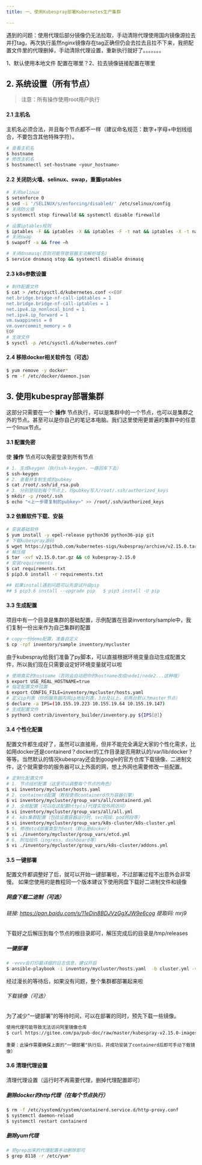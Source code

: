 ```yaml
---
title: 一、使用Kubespray部署Kubernetes生产集群

---
```




遇到的问题：使用代理后部分镜像仍无法拉取，手动清除代理使用国内镜像源拉去并打tag，再次执行虽然nginx镜像存在tag正确但仍会去拉去且拉不下来，我把配置文件里的代理删掉，手动清除代理设置，重新执行就好了。。。。。。。

1、默认使用本地文件 配置在哪里？2、拉去镜像链接配置在哪里

## 2. 系统设置（所有节点）

> 注意：所有操作使用root用户执行

#### 2.1 主机名
主机名必须合法，并且每个节点都不一样（建议命名规范：数字+字母+中划线组合，不要包含其他特殊字符）。
```bash
# 查看主机名
$ hostname
# 修改主机名
$ hostnamectl set-hostname <your_hostname>
```
#### 2.2 关闭防火墙、selinux、swap，重置iptables
```bash
# 关闭selinux
$ setenforce 0
$ sed -i '/SELINUX/s/enforcing/disabled/' /etc/selinux/config
# 关闭防火墙
$ systemctl stop firewalld && systemctl disable firewalld

# 设置iptables规则
$ iptables -F && iptables -X && iptables -F -t nat && iptables -X -t nat && iptables -P FORWARD ACCEPT
# 关闭swap
$ swapoff -a && free –h

# 关闭dnsmasq(否则可能导致容器无法解析域名)
$ service dnsmasq stop && systemctl disable dnsmasq
```
#### 2.3 k8s参数设置
```bash
# 制作配置文件
$ cat > /etc/sysctl.d/kubernetes.conf <<EOF
net.bridge.bridge-nf-call-ip6tables = 1
net.bridge.bridge-nf-call-iptables = 1
net.ipv4.ip_nonlocal_bind = 1
net.ipv4.ip_forward = 1
vm.swappiness = 0
vm.overcommit_memory = 0
EOF
# 生效文件
$ sysctl -p /etc/sysctl.d/kubernetes.conf
```
#### 2.4 移除docker相关软件包（可选）
```bash
$ yum remove -y docker*
$ rm -f /etc/docker/daemon.json
```

## 3. 使用kubespray部署集群

这部分只需要在一个 **操作** 节点执行，可以是集群中的一个节点，也可以是集群之外的节点。甚至可以是你自己的笔记本电脑。我们这里使用更普遍的集群中的任意一个linux节点。

#### 3.1 配置免密
使 **操作** 节点可以免密登录到所有节点
```bash
# 1. 生成keygen（执行ssh-keygen，一路回车下去）
$ ssh-keygen
# 2. 查看并复制生成的pubkey
$ cat /root/.ssh/id_rsa.pub
# 3. 分别登陆到每个节点上，将pubkey写入/root/.ssh/authorized_keys
$ mkdir -p /root/.ssh
$ echo "<上一步骤复制的pubkey>" >> /root/.ssh/authorized_keys
```

#### 3.2 依赖软件下载、安装
```bash
# 安装基础软件
$ yum install -y epel-release python36 python36-pip git
# 下载kubespray源码
$ wget https://github.com/kubernetes-sigs/kubespray/archive/v2.15.0.tar.gz
# 解压缩
$ tar -xvf v2.15.0.tar.gz && cd kubespray-2.15.0
# 安装requirements
$ cat requirements.txt
$ pip3.6 install -r requirements.txt

## 如果install遇到问题可以先尝试升级pip
## $ pip3.6 install --upgrade pip   $ pip3 install -U pip
```

#### 3.3 生成配置
项目中有一个目录是集群的基础配置，示例配置在目录inventory/sample中，我们复制一份出来作为自己集群的配置
```bash
# copy一份demo配置，准备自定义
$ cp -rpf inventory/sample inventory/mycluster
```
由于kubespray给我们准备了py脚本，可以直接根据环境变量自动生成配置文件，所以我们现在只需要设定好环境变量就可以啦
```bash
# 使用真实的hostname（否则会自动把你的hostname改成node1/node2...这种哦）
$ export USE_REAL_HOSTNAME=true
# 指定配置文件位置
$ export CONFIG_FILE=inventory/mycluster/hosts.yaml
# 定义ip列表（你的服务器内网ip地址列表，3台及以上，前两台默认为master节点）
$ declare -a IPS=(10.155.19.223 10.155.19.64 10.155.19.147)
# 生成配置文件
$ python3 contrib/inventory_builder/inventory.py ${IPS[@]}
```
#### 3.4 个性化配置
配置文件都生成好了，虽然可以直接用，但并不能完全满足大家的个性化需求，比如用docker还是containerd？docker的工作目录是否用默认的/var/lib/docker？等等。当然默认的情况kubespray还会到google的官方仓库下载镜像、二进制文件，这个就需要你的服务器可以上外面的网，想上外网也需要修改一些配置。
```bash
# 定制化配置文件
# 1. 节点组织配置（这里可以调整每个节点的角色）
$ vi inventory/mycluster/hosts.yaml
# 2. containerd配置（教程使用containerd作为容器引擎）
$ vi inventory/mycluster/group_vars/all/containerd.yml
# 3. 全局配置（可以在这配置http(s)代理实现外网访问）
$ vi inventory/mycluster/group_vars/all/all.yml
# 4. k8s集群配置（包括设置容器运行时、svc网段、pod网段等）
$ vi inventory/mycluster/group_vars/k8s-cluster/k8s-cluster.yml
# 5. 修改etcd部署类型为host（默认是docker）
$ vi ./inventory/mycluster/group_vars/etcd.yml
# 6. 附加组件（ingress、dashboard等）
$ vi ./inventory/mycluster/group_vars/k8s-cluster/addons.yml
```

#### 3.5 一键部署
配置文件都调整好了后，就可以开始一键部署啦，不过部署过程不出意外会非常慢。
如果您使用的是教程同一个版本建议下使用网盘下载好二进制文件和镜像
##### 网盘下载二进制（可选）
###### 链接: https://pan.baidu.com/s/11eDin8BDJVzGgXJW9e6cog 提取码: mrj9
下载好之后解压到每个节点的根目录即可，解压完成后的目录是/tmp/releases

##### 一键部署
```bash
# -vvvv会打印最详细的日志信息，建议开启
$ ansible-playbook -i inventory/mycluster/hosts.yaml  -b cluster.yml -vvvv
```
经过漫长的等待后，如果没有问题，整个集群都部署起来啦

###### 下载镜像（可选）
为了减少“一键部署”的等待时间，可以在部署的同时，预先下载一些镜像。
```bash
使用代理可能导致无法访问阿里镜像仓库
$ curl https://gitee.com/pa/pub-doc/raw/master/kubespray-v2.15.0-images.sh|bash -x
```
`重要：此操作需要确保上面的"一键部署"执行后，并成功安装了containerd后即可手动下载镜像）`

#### 3.6 清理代理设置
清理代理设置（运行时不再需要代理，删掉代理配置即可）
##### 删除docker的http代理（在每个节点执行）

```bash
$ rm -f /etc/systemd/system/containerd.service.d/http-proxy.conf
$ systemctl daemon-reload
$ systemctl restart containerd
```
##### 删除yum代理
```bash
# 把grep出来的代理配置手动删除即可
$ grep 8118 -r /etc/yum*
```